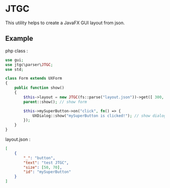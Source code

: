 # JTGC
This utility helps to create a JavaFX GUI layout from json. 


## Example

php class :
```php
use gui;
use jtgc\parser\JTGC;
use std;

class Form extends UXForm
{
    public function show()
    {
        $this->layout = new JTGC(fs::parse("layout.json"))->get([ 300, 300 ]); // [ 300, 300 ] is a size of panel
        parent::show(); // show form

        $this->mySuperButton->on("click", fn() => {
            UXDialog::show("mySuperButton is clicked!"); // show dialog
        });
    }
}
```
layout.json :
```json
[
    {
        "_": "button",
        "text": "test JTGC",
        "size": [50, 70],
        "id": "mySuperButton"
    }
]
```


